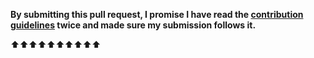 **By submitting this pull request, I promise I have read the [contribution guidelines](https://github.com/sindresorhus/awesome-chatgpt/blob/main/contributing.md) twice and made sure my submission follows it.**

⬆⬆⬆⬆⬆⬆⬆⬆⬆⬆
